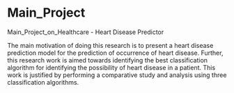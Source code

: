 # Main_Project 
Main_Project_on_Healthcare - Heart Disease Predictor

The main motivation of doing this research is to present a heart disease prediction model for the prediction of occurrence of heart disease. Further, this research work is aimed towards identifying the best classification algorithm for identifying the possibility of heart disease in a patient. This work is justified by performing a comparative study and analysis using three classification algorithms.
